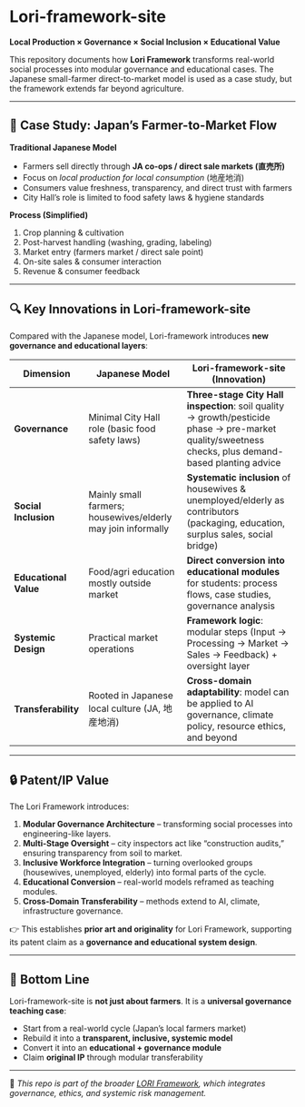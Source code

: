 # Lori-framework-site
**Local Production × Governance × Social Inclusion × Educational Value**

This repository documents how **Lori Framework** transforms real-world social processes into modular governance and educational cases.
The Japanese small-farmer direct-to-market model is used as a case study, but the framework extends far beyond agriculture.

---

## 🌱 Case Study: Japan’s Farmer-to-Market Flow

**Traditional Japanese Model**
- Farmers sell directly through **JA co-ops / direct sale markets (直売所)**
- Focus on *local production for local consumption* (地産地消)
- Consumers value freshness, transparency, and direct trust with farmers
- City Hall’s role is limited to food safety laws & hygiene standards

**Process (Simplified)**
1. Crop planning & cultivation
2. Post-harvest handling (washing, grading, labeling)
3. Market entry (farmers market / direct sale point)
4. On-site sales & consumer interaction
5. Revenue & consumer feedback

---

## 🔍 Key Innovations in Lori-framework-site

Compared with the Japanese model, Lori-framework introduces **new governance and educational layers**:

| Dimension | Japanese Model | Lori-framework-site (Innovation) |
|-----------|----------------|----------------------------------|
| **Governance** | Minimal City Hall role (basic food safety laws) | **Three-stage City Hall inspection**: soil quality → growth/pesticide phase → pre-market quality/sweetness checks, plus demand-based planting advice |
| **Social Inclusion** | Mainly small farmers; housewives/elderly may join informally | **Systematic inclusion** of housewives & unemployed/elderly as contributors (packaging, education, surplus sales, social bridge) |
| **Educational Value** | Food/agri education mostly outside market | **Direct conversion into educational modules** for students: process flows, case studies, governance analysis |
| **Systemic Design** | Practical market operations | **Framework logic**: modular steps (Input → Processing → Market → Sales → Feedback) + oversight layer |
| **Transferability** | Rooted in Japanese local culture (JA, 地産地消) | **Cross-domain adaptability**: model can be applied to AI governance, climate policy, resource ethics, and beyond |

---

## 🔒 Patent/IP Value

The Lori Framework introduces:
1. **Modular Governance Architecture** – transforming social processes into engineering-like layers.
2. **Multi-Stage Oversight** – city inspectors act like “construction audits,” ensuring transparency from soil to market.
3. **Inclusive Workforce Integration** – turning overlooked groups (housewives, unemployed, elderly) into formal parts of the cycle.
4. **Educational Conversion** – real-world models reframed as teaching modules.
5. **Cross-Domain Transferability** – methods extend to AI, climate, infrastructure governance.

👉 This establishes **prior art and originality** for Lori Framework, supporting its patent claim as a **governance and educational system design**.

---

## 📌 Bottom Line

Lori-framework-site is **not just about farmers**.
It is a **universal governance teaching case**:
- Start from a real-world cycle (Japan’s local farmers market)
- Rebuild it into a **transparent, inclusive, systemic model**
- Convert it into an **educational + governance module**
- Claim **original IP** through modular transferability

---

🔗 *This repo is part of the broader [LORI Framework](#), which integrates governance, ethics, and systemic risk management.*
